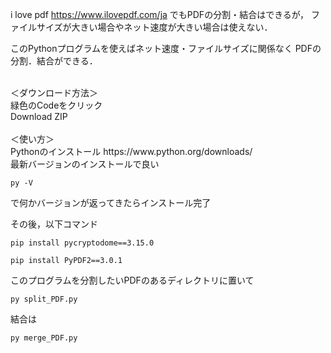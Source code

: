 i love pdf https://www.ilovepdf.com/ja でもPDFの分割・結合はできるが，
ファイルサイズが大きい場合やネット速度が大きい場合は使えない．

このPythonプログラムを使えばネット速度・ファイルサイズに関係なく
PDFの分割．結合ができる．

<br>
＜ダウンロード方法＞<br>
緑色のCodeをクリック<br>
Download ZIP<br>

<br>
＜使い方＞<br>
Pythonのインストール https://www.python.org/downloads/
<br>
最新バージョンのインストールで良い<br>

```
py -V
```
で何かバージョンが返ってきたらインストール完了<br>


その後，以下コマンド<br>

```
pip install pycryptodome==3.15.0
```
```
pip install PyPDF2==3.0.1
```

このプログラムを分割したいPDFのあるディレクトリに置いて<br>
```
py split_PDF.py
```

結合は<br>
```
py merge_PDF.py
```